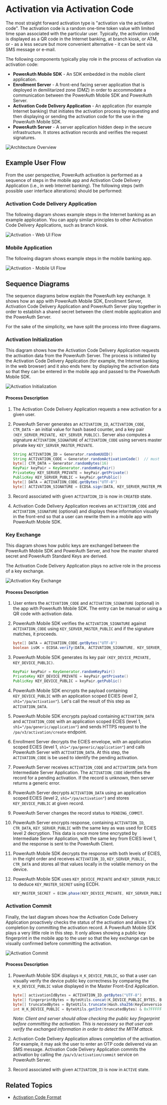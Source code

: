 # Activation via Activation Code

The most straight forward activation type is "activation via the activation code". The activation code is a random one-time token value with limited time span associated with the particular user. Typically, the activation code is displayed as a QR code in the Internet banking, at branch kiosk, or ATM, or - as a less secure but more convenient alternative - it can be sent via SMS message or e-mail.

The following components typically play role in the process of activation via activation code:

- **PowerAuth Mobile SDK** - An SDK embedded in the mobile client application.
- **Enrollment Server** - A front-end facing server application that is deployed in demilitarized zone (DMZ) in order to accommodate a communication between the PowerAuth Mobile SDK and PowerAuth Server.
- **Activation Code Delivery Application** - An application (for example Internet banking) that initiates the activation process by requesting and then displaying or sending the activation code for the use in the PowerAuth Mobile SDK.
- **PowerAuth Server** - A server application hidden deep in the secure infrastructure. It stores activation records and verifies the request signatures.

![Architecture Overview](./resources/images/arch_big_picture.png)


## Example User Flow

From the user perspective, PowerAuth activation is performed as a sequence of steps in the mobile app and Activation Code Delivery Application (i.e., in web Internet banking). The following steps (with possible user interface alterations) should be performed:

### Activation Code Delivery Application

The following diagram shows example steps in the Internet banking as an example application. You can apply similar principles to other Activation Code Delivery Applications, such as branch kiosk.


![Activation - Web UI Flow](./resources/images/ui_internetbanking_activation_web.png)


### Mobile Application

The following diagram shows example steps in the mobile banking app.

![Activation - Mobile UI Flow](./resources/images/ui_internetbanking_activation_mobile.png)

## Sequence Diagrams

The sequence diagrams below explain the PowerAuth key exchange. It shows how an app with PowerAuth Mobile SDK, Enrollment Server, Activation Code Delivery Application and PowerAuth Server play together in order to establish a shared secret between the client mobile application and the PowerAuth Server.

For the sake of the simplicity, we have split the process into three diagrams.

### Activation Initialization

This diagram shows how the Activation Code Delivery Application requests the activation data from the PowerAuth Server. The process is initiated by the Activation Code Delivery Application (for example, the Internet banking in the web browser) and it also ends here: by displaying the activation data so that they can be entered in the mobile app and passed to the PowerAuth Mobile SDK.

![Activation Initialization](./resources/images/sequence_activation_init.png)

#### Process Description

1. The Activation Code Delivery Application requests a new activation for a given user.

1. PowerAuth Server generates an `ACTIVATION_ID`, `ACTIVATION_CODE`, `CTR_DATA` - an initial value for hash based counter, and a key pair `(KEY_SERVER_PRIVATE, KEY_SERVER_PUBLIC)`. Server also computes a signature `ACTIVATION_SIGNATURE` of `ACTIVATION_CODE` using servers master private key `KEY_SERVER_MASTER_PRIVATE`.
   ```java
   String ACTIVATION_ID = Generator.randomUUID()
   String ACTIVATION_CODE = Generator.randomActivationCode()  // must be unique among records in CREATED and PENDING_COMMIT states
   byte[] CTR_DATA = Generator.randomBytes(16)
   KeyPair keyPair = KeyGenerator.randomKeyPair()
   PrivateKey KEY_SERVER_PRIVATE = keyPair.getPrivate()
   PublicKey KEY_SERVER_PUBLIC = keyPair.getPublic()
   byte[] DATA = ACTIVATION_CODE.getBytes("UTF-8")
   byte[] ACTIVATION_SIGNATURE = ECDSA.sign(DATA, KEY_SERVER_MASTER_PRIVATE)
   ```

1. Record associated with given `ACTIVATION_ID` is now in `CREATED` state.

1. Activation Code Delivery Application receives an `ACTIVATION_CODE` and `ACTIVATION_SIGNATURE` (optional) and displays these information visually in the front-end so that a user can rewrite them in a mobile app with PowerAuth Mobile SDK.

### Key Exchange

This diagram shows how public keys are exchanged between the PowerAuth Mobile SDK and PowerAuth Server, and how the master shared secret and PowerAuth Standard Keys are derived.

<!-- begin box info -->
The Activation Code Delivery Application plays no active role in the process of a key exchange.
<!-- end -->

![Activation Key Exchange](./resources/images/sequence_activation_prepare.png)

#### Process Description

1. User enters the `ACTIVATION_CODE` and `ACTIVATION_SIGNATURE` (optional) in the app with PowerAuth Mobile SDK. The entry can be manual or using a QR code with activation data.

1. PowerAuth Mobile SDK verifies the `ACTIVATION_SIGNATURE` against `ACTIVATION_CODE` using `KEY_SERVER_MASTER_PUBLIC` and if the signature matches, it proceeds.
   ```java
   byte[] DATA = ACTIVATION_CODE.getBytes("UTF-8")
   boolean isOK = ECDSA.verify(DATA, ACTIVATION_SIGNATURE, KEY_SERVER_MASTER_PUBLIC)
   ```

1. PowerAuth Mobile SDK generates its key pair `(KEY_DEVICE_PRIVATE, KEY_DEVICE_PUBLIC)`.
   ```java
   KeyPair keyPair = KeyGenerator.randomKeyPair()
   PrivateKey KEY_DEVICE_PRIVATE = keyPair.getPrivate()
   PublicKey KEY_DEVICE_PUBLIC = keyPair.getPublic()
   ```

1. PowerAuth Mobile SDK encrypts the payload containing `KEY_DEVICE_PUBLIC` with an application scoped ECIES (level 2, `sh1="/pa/activation"`). Let's call the result of this step as `ACTIVATION_DATA`.

1. PowerAuth Mobile SDK encrypts payload containing `ACTIVATION_DATA` and `ACTIVATION_CODE` with an application scoped ECIES (level 1, `sh1="/pa/generic/application"`) and sends HTTPS request to the `/pa/v3/activation/create` endpoint.

1. Enrollment Server decrypts the ECIES envelope, with an application scoped ECIES (level 1, `sh1="/pa/generic/application"`) and calls PowerAuth Server with `ACTIVATION_DATA`. At this step, the `ACTIVATION_CODE` is be used to identify the pending activation.

1. PowerAuth Server receives `ACTIVATION_CODE` and `ACTIVATION_DATA` from Intermediate Server Application. The `ACTIVATION_CODE` identifies the record for a pending activation. If the record is unknown, then server returns a generic error.

1. PowerAuth Server decrypts `ACTIVATION_DATA` using an application scoped ECIES (level 2, `sh1="/pa/activation"`) and stores `KEY_DEVICE_PUBLIC` at given record.

1. PowerAuth Server changes the record status to `PENDING_COMMIT`.

1. PowerAuth Server encrypts response, containing `ACTIVATION_ID`, `CTR_DATA`, `KEY_SERVER_PUBLIC` with the same key as was used for ECIES level 2 decryption. This data is once more time encrypted by Intermediate Server Application, with the same key from ECIES level 1, and the response is sent to the PowerAuth Client.

1. PowerAuth Mobile SDK decrypts the response with both levels of ECIES, in the right order and receives `ACTIVATION_ID`, `KEY_SERVER_PUBLIC`, `CTR_DATA` and stores all that values locally in the volatile memory on the device.

1. PowerAuth Mobile SDK uses `KEY_DEVICE_PRIVATE` and `KEY_SERVER_PUBLIC` to deduce `KEY_MASTER_SECRET` using ECDH.
   ```java
   KEY_MASTER_SECRET = ECDH.phase(KEY_DEVICE_PRIVATE, KEY_SERVER_PUBLIC)
   ```

### Activation Commit

Finally, the last diagram shows how the Activation Code Delivery Application proactively checks the status of the activation and allows it's completion by committing the activation record. A PowerAuth Mobile SDK plays a very little role in this step. It only allows showing a public key fingerprint in the mobile app to the user so that the key exchange can be visually confirmed before committing the activation.

![Activation Commit](./resources/images/sequence_activation_commit.png)

#### Process Description

1. PowerAuth Mobile SDK displays `H_K_DEVICE_PUBLIC`, so that a user can visually verify the device public key correctness by comparing the `H_K_DEVICE_PUBLIC` value displayed in the Master Front-End Application.
   ```java
   byte[] activationIdBytes = ACTIVATION_ID.getBytes("UTF-8")
   byte[] fingerprintBytes = ByteUtils.concat(K_DEVICE_PUBLIC_BYTES, ByteUtils.concat(activationIdBytes, K_SERVER_PUBLIC_BYTES))
   byte[] truncatedBytes = ByteUtils.truncate(Hash.sha256(KeyConversion.getBytes(fingerprintBytes), 4)
   int H_K_DEVICE_PUBLIC = ByteUtils.getInt(truncatedBytes) & 0x7FFFFFFF) % (10 ^ 8)
   ```
   _Note: Client and server should allow checking the public key fingerprint before committing the activation. This is necessary so that user can verify the exchanged information in order to detect the MITM attack._

1. Activation Code Delivery Application allows completion of the activation. For example, it may ask the user to enter an OTP code delivered via an SMS message. Activation Code Delivery Application commits the activation by calling the `/pa/v3/activation/commit` service on PowerAuth Server.

1. Record associated with given `ACTIVATION_ID` is now in `ACTIVE` state.

## Related Topics

- [Activation Code Format](Activation-Code.md)
